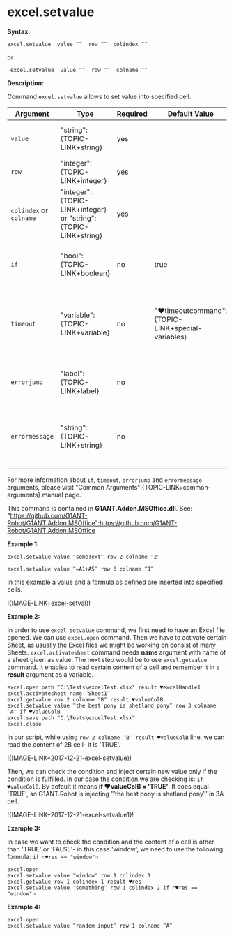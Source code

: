 # excel.setvalue

**Syntax:**

```G1ANT
excel.setvalue  value ‴‴  row ‴‴  colindex ‴‴ 

```

or 

```G1ANT
 excel.setvalue  value ‴‴  row ‴‴  colname ‴‴ 

```

**Description:**

Command `excel.setvalue` allows to set value into specified cell.

| Argument | Type | Required | Default Value | Description |
| -------- | ---- | -------- | ------------- | ----------- |
|`value`| "string":{TOPIC-LINK+string}| yes|  | any value to be set inside of a specified cell |
|`row`| "integer":{TOPIC-LINK+integer}| yes |  | cell's row number |
|`colindex` or `colname`|  "integer":{TOPIC-LINK+integer} or "string":{TOPIC-LINK+string}| yes |  | `colindex` - cell's column number, `colname` - cell's column name |
|`if`| "bool":{TOPIC-LINK+boolean}| no | true | runs the command only if condition is true |
|`timeout`| "variable":{TOPIC-LINK+variable}| no | "♥timeoutcommand":{TOPIC-LINK+special-variables} | specifies time in milliseconds for G1ANT.Robot to wait for the command to be executed |
|`errorjump` | "label":{TOPIC-LINK+label}| no | | name of the label to jump to if given `timeout` expires |
|`errormessage`| "string":{TOPIC-LINK+string}| no |  | message that will be shown in case error occurs and no `errorjump` argument is specified |

For more information about `if`, `timeout`, `errorjump` and `errormessage` arguments, please visit "Common Arguments":{TOPIC-LINK+common-arguments} manual page.

This command is contained in **G1ANT.Addon.MSOffice.dll**.
See: "https://github.com/G1ANT-Robot/G1ANT.Addon.MSOffice":https://github.com/G1ANT-Robot/G1ANT.Addon.MSOffice

**Example 1:**

```G1ANT
excel.setvalue value ‴someText‴ row 2 colname ‴2‴

```

```G1ANT
excel.setvalue value ‴=A1+A5‴ row 6 colname ‴1‴

```

In this example a value and a formula as defined are inserted into specified cells.

!{IMAGE-LINK+excel-setval}! 

**Example 2:**

In order to use `excel.setvalue` command, we first need to have an Excel file opened. We can use `excel.open` command. Then we have to activate certain Sheet, as usually the Excel files we might be working on consist of many Sheets. `excel.activatesheet` command needs **name** argument with name of a sheet given as value.
The next step would be to use `excel.getvalue` command. It enables to read certain content of a cell and remember it in a **result** argument as a variable. 

```G1ANT
excel.open path ‴C:\Tests\excelTest.xlsx‴ result ♥excelHandle1
excel.activatesheet name ‴Sheet1‴
excel.getvalue row 2 colname ‴B‴ result ♥valueColB
excel.setvalue value ‴the best pony is shetland pony‴ row 3 colname ‴A‴ if ♥valueColB
excel.save path ‴C:\Tests\excelTest.xlsx‴
excel.close

```

In our script, while using `row 2 colname ‴B‴ result ♥valueColB` line, we can read the content of 2B cell- it is 'TRUE'.

!{IMAGE-LINK+2017-12-21-excel-setvalue}! 

Then, we can check the condition and inject certain new value only if the condition is fulfilled. In our case the condition we are checking is: `if ♥valueColB`. By default it means **if ♥valueColB = 'TRUE'**. It does equal 'TRUE', so G1ANT.Robot is injecting ‴the best pony is shetland pony‴ in 3A cell.

!{IMAGE-LINK+2017-12-21-excel-setvalue1}! 

**Example 3:**

In case we want to check the condition and the content of a cell is other than 'TRUE' or 'FALSE'- in this case 'window', we need to use the following formula: `if ⊂♥res == "window"⊃`

```G1ANT
excel.open 
excel.setvalue value ‴window‴ row 1 colindex 1
excel.getvalue row 1 colindex 1 result ♥res
excel.setvalue value ‴something‴ row 1 colindex 2 if ⊂♥res == "window"⊃

```

**Example 4:**

```G1ANT
excel.open
excel.setvalue value ‴random input‴ row 1 colname ‴A‴

```